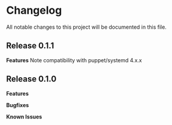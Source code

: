 # Changelog

All notable changes to this project will be documented in this file.

## Release 0.1.1

**Features**
Note compatibility with puppet/systemd 4.x.x

## Release 0.1.0

**Features**

**Bugfixes**

**Known Issues**
